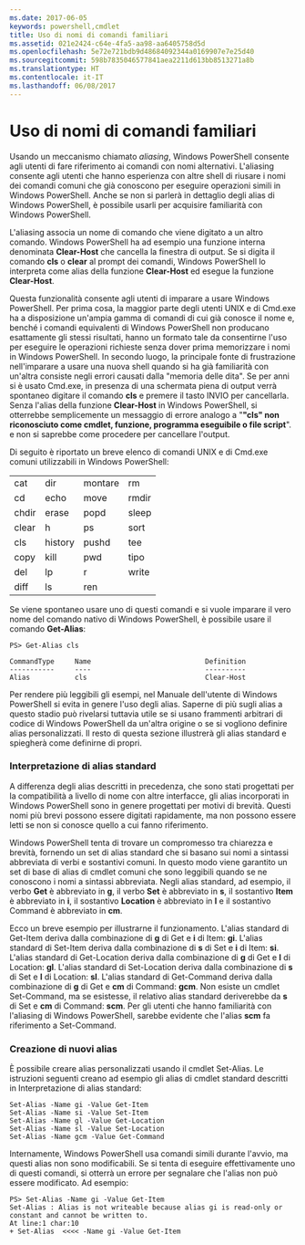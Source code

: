 ```yaml
---
ms.date: 2017-06-05
keywords: powershell,cmdlet
title: Uso di nomi di comandi familiari
ms.assetid: 021e2424-c64e-4fa5-aa98-aa6405758d5d
ms.openlocfilehash: 5e72e721bdb9d48684092344a0169907e7e25d40
ms.sourcegitcommit: 598b7835046577841aea2211d613bb8513271a8b
ms.translationtype: HT
ms.contentlocale: it-IT
ms.lasthandoff: 06/08/2017
---
```

# <a name="using-familiar-command-names"></a>Uso di nomi di comandi familiari
Usando un meccanismo chiamato *aliasing*, Windows PowerShell consente agli utenti di fare riferimento ai comandi con nomi alternativi. L'aliasing consente agli utenti che hanno esperienza con altre shell di riusare i nomi dei comandi comuni che già conoscono per eseguire operazioni simili in Windows PowerShell. Anche se non si parlerà in dettaglio degli alias di Windows PowerShell, è possibile usarli per acquisire familiarità con Windows PowerShell.

L'aliasing associa un nome di comando che viene digitato a un altro comando. Windows PowerShell ha ad esempio una funzione interna denominata **Clear-Host** che cancella la finestra di output. Se si digita il comando **cls** o **clear** al prompt dei comandi, Windows PowerShell lo interpreta come alias della funzione **Clear-Host** ed esegue la funzione **Clear-Host**.

Questa funzionalità consente agli utenti di imparare a usare Windows PowerShell. Per prima cosa, la maggior parte degli utenti UNIX e di Cmd.exe ha a disposizione un'ampia gamma di comandi di cui già conosce il nome e, benché i comandi equivalenti di Windows PowerShell non producano esattamente gli stessi risultati, hanno un formato tale da consentirne l'uso per eseguire le operazioni richieste senza dover prima memorizzare i nomi in Windows PowerShell. In secondo luogo, la principale fonte di frustrazione nell'imparare a usare una nuova shell quando si ha già familiarità con un'altra consiste negli errori causati dalla "memoria delle dita". Se per anni si è usato Cmd.exe, in presenza di una schermata piena di output verrà spontaneo digitare il comando **cls** e premere il tasto INVIO per cancellarla. Senza l'alias della funzione **Clear-Host** in Windows PowerShell, si otterrebbe semplicemente un messaggio di errore analogo a "**"cls" non riconosciuto come cmdlet, funzione, programma eseguibile o file script**". e non si saprebbe come procedere per cancellare l'output.

Di seguito è riportato un breve elenco di comandi UNIX e di Cmd.exe comuni utilizzabili in Windows PowerShell:

|||||
|-|-|-|-|
|cat|dir|montare|rm|
|cd|echo|move|rmdir|
|chdir|erase|popd|sleep|
|clear|h|ps|sort|
|cls|history|pushd|tee|
|copy|kill|pwd|tipo|
|del|lp|r|write|
|diff|ls|ren||

Se viene spontaneo usare uno di questi comandi e si vuole imparare il vero nome del comando nativo di Windows PowerShell, è possibile usare il comando **Get-Alias**:

```
PS> Get-Alias cls

CommandType     Name                            Definition
-----------     ----                            ----------
Alias           cls                             Clear-Host
```

Per rendere più leggibili gli esempi, nel Manuale dell'utente di Windows PowerShell si evita in genere l'uso degli alias. Saperne di più sugli alias a questo stadio può rivelarsi tuttavia utile se si usano frammenti arbitrari di codice di Windows PowerShell da un'altra origine o se si vogliono definire alias personalizzati. Il resto di questa sezione illustrerà gli alias standard e spiegherà come definirne di propri.

### <a name="interpreting-standard-aliases"></a>Interpretazione di alias standard
A differenza degli alias descritti in precedenza, che sono stati progettati per la compatibilità a livello di nome con altre interfacce, gli alias incorporati in Windows PowerShell sono in genere progettati per motivi di brevità. Questi nomi più brevi possono essere digitati rapidamente, ma non possono essere letti se non si conosce quello a cui fanno riferimento.

Windows PowerShell tenta di trovare un compromesso tra chiarezza e brevità, fornendo un set di alias standard che si basano sui nomi a sintassi abbreviata di verbi e sostantivi comuni. In questo modo viene garantito un set di base di alias di cmdlet comuni che sono leggibili quando se ne conoscono i nomi a sintassi abbreviata. Negli alias standard, ad esempio, il verbo **Get** è abbreviato in **g**, il verbo **Set** è abbreviato in **s**, il sostantivo **Item** è abbreviato in **i**, il sostantivo **Location** è abbreviato in **l** e il sostantivo Command è abbreviato in **cm**.

Ecco un breve esempio per illustrarne il funzionamento. L'alias standard di Get-Item deriva dalla combinazione di **g** di Get e **i** di Item: **gi**. L'alias standard di Set-Item deriva dalla combinazione di **s** di Set e **i** di Item: **si**. L'alias standard di Get-Location deriva dalla combinazione di **g** di Get e **l** di Location: **gl**. L'alias standard di Set-Location deriva dalla combinazione di **s** di Set e **l** di Location: **sl**. L'alias standard di Get-Command deriva dalla combinazione di **g** di Get e **cm** di Command: **gcm**. Non esiste un cmdlet Set-Command, ma se esistesse, il relativo alias standard deriverebbe da **s** di Set e **cm** di Command: **scm**. Per gli utenti che hanno familiarità con l'aliasing di Windows PowerShell, sarebbe evidente che l'alias **scm** fa riferimento a Set-Command.

### <a name="creating-new-aliases"></a>Creazione di nuovi alias
È possibile creare alias personalizzati usando il cmdlet Set-Alias. Le istruzioni seguenti creano ad esempio gli alias di cmdlet standard descritti in Interpretazione di alias standard:

```
Set-Alias -Name gi -Value Get-Item
Set-Alias -Name si -Value Set-Item
Set-Alias -Name gl -Value Get-Location
Set-Alias -Name sl -Value Set-Location
Set-Alias -Name gcm -Value Get-Command
```

Internamente, Windows PowerShell usa comandi simili durante l'avvio, ma questi alias non sono modificabili. Se si tenta di eseguire effettivamente uno di questi comandi, si otterrà un errore per segnalare che l'alias non può essere modificato. Ad esempio:

```
PS> Set-Alias -Name gi -Value Get-Item
Set-Alias : Alias is not writeable because alias gi is read-only or constant and cannot be written to.
At line:1 char:10
+ Set-Alias  <<<< -Name gi -Value Get-Item
```

